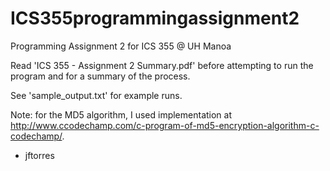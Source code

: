 # ICS355programmingassignment2
Programming Assignment 2 for ICS 355 @ UH Manoa

Read 'ICS 355 - Assignment 2 Summary.pdf' before attempting to run the program and for a summary of the process.

See 'sample_output.txt' for example runs.

Note: for the MD5 algorithm, I used implementation at http://www.ccodechamp.com/c-program-of-md5-encryption-algorithm-c-codechamp/. 

- jftorres

